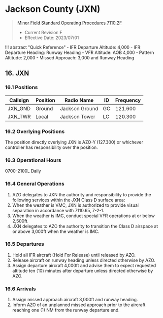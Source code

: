 # Jackson County (JXN)
> [Minor Field Standard Operating Procedures 7110.2F](../../authority-sections/7110.2F-authority.md)
> - Current Revision F
> - Effective Date: 2023/07/01

!!! abstract "Quick Reference"
    - IFR Departure Altitude: 4,000
    - IFR Departure Heading: Runway Heading
    - VFR Altitude: AOB 4,000
    - Pattern Altitude: 2,000
    - Missed Approach: 3,000 and Runway Heading

## 16. JXN

### 16.1 Positions
| Callsign | Position | Radio Name | ID | Frequency |
| -- | -- | -- | -- | -- |
| JXN_GND | Ground | Jackson Ground | GC | 121.600 |
| JXN_TWR | Local | Jackson Tower | LC | 120.300 |

### 16.2 Overlying Positions
The position directly overlying JXN is AZO-Y (127.300) or whichever controller has responsibility over the position.


### 16.3 Operational Hours
0700-2100L Daily

### 16.4 General Operations
1. AZO delegates to JXN the authority and responsibility to provide the following services within the JXN Class D surface area:
2. When the weather is VMC, JXN is authorized to provide visual separation in accordance with 7110.65, 7-2-1.
3. When the weather is IMC, conduct special VFR operations at or below 2,500ft.
4. JXN delegates to AZO the authority to transition the Class D airspace at or above 3,000ft when the weather is IMC.


### 16.5 Departures
1. Hold all IFR aircraft (Hold For Release) until released by AZO.
2. Release aircraft on runway heading unless directed otherwise by AZO.
3. Assign departure aircraft 4,000ft and advise them to expect requested altitude ten (10) minutes after departure unless directed otherwise by AZO.


### 16.6 Arrivals
1. Assign missed approach aircraft 3,000ft and runway heading.
2. Inform AZO of an unplanned missed approach prior to the aircraft reaching one (1) NM from the runway departure end.

